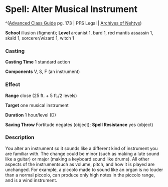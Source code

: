 # Spell: Alter Musical Instrument

^([Advanced Class Guide][ss-alter-musical-instrument] pg. 173 | PFS Legal | [Archives of Nehtys][sn-alter-musical-instrument])

**School** illusion (figment); **Level** arcanist 1, bard 1, red mantis assassin 1, skald 1, sorcerer/wizard 1, witch 1

### Casting

**Casting Time** 1 standard action  

**Components** V, S, F (an instrument)

### Effect

**Range** close (25 ft. + 5 ft./2 levels)  

**Target** one musical instrument  

**Duration** 1 hour/level (D)  

**Saving Throw** Fortitude negates (object); **Spell Resistance** yes (object)

### Description

You alter an instrument so it sounds like a different kind of instrument you are familiar with. The change could be minor (such as making a lute sound like a guitar) or major (making a keyboard sound like drums). All other aspects of the instrumentsuch as volume, pitch, and how it is played are unchanged. For example, a piccolo made to sound like an organ is no louder than a normal piccolo, can produce only high notes in the piccolo range, and is a wind instrument.

[ss-alter-musical-instrument]: http://paizo.com/products/btpy978v
[sn-alter-musical-instrument]: http://www.archivesofnethys.com/SpellDisplay.aspx?ItemName=Alter%20Musical%20Instrument